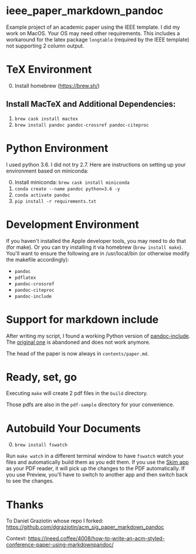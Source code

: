 # ieee_paper_markdown_pandoc

Example project of an academic paper using the IEEE template. I did my
work on MacOS. Your OS may need other requirements. This includes a
workaround for the latex package `longtable` (required by the IEEE
template) not supporting 2 column output.

# TeX Environment
0. Install homebrew (https://brew.sh/)

## Install MacTeX and Additional Dependencies:
1. `brew cask install mactex`
2. `brew install pandoc pandoc-crossref pandoc-citeproc`

# Python Environment

I used python 3.6. I did not try 2.7. Here are instructions on setting
up your environment based on miniconda:

0. Install miniconda: `brew cask install miniconda`
1. `conda create --name pandoc python=3.6 -y`
2. `conda activate pandoc`
3. `pip install -r requirements.txt`

# Development Environment

If you haven't installed the Apple developer tools, you may need to do
that (for make). Or you can try installing it via homebrew (`brew
install make`). You'll want to ensure the following are in
/usr/local/bin (or otherwise modify the makefile accordingly):

* `pandoc`
* `pdflatex`
* `pandoc-crossref`
* `pandoc-citeproc`
* `pandoc-include`

# Support for markdown include

After writing my script, I found a working Python version of [pandoc-include](https://pypi.org/project/pandoc-include/).  The [original one](https://github.com/steindani/pandoc-include) is abandoned and does not work anymore.

The head of the paper is now always in `contents/paper.md`.


# Ready, set, go
Executing `make` will create 2 pdf files in the `build` directory.

Those pdfs are also in the `pdf-sample` directory for your convenience.

# Autobuild Your Documents
0. `brew install fswatch`

Run `make watch` in a different terminal window to have `fswatch` watch
your files and automatically build them as you edit them.  If you use
the [Skim app](https://skim-app.sourceforge.io) as your PDF reader, it
will pick up the changes to the PDF automatically. If you use Preview,
you'll have to switch to another app and then switch back to see the
changes.

# Thanks
To Daniel Graziotin whose repo I forked:
https://github.com/dgraziotin/acm_sig_paper_markdown_pandoc

Context:
https://ineed.coffee/4008/how-to-write-an-acm-styled-conference-paper-using-markdownpandoc/

